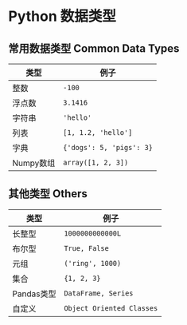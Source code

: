# Python 数据类型

## 常用数据类型 Common Data Types

| 类型| 例子|
| -----  | ----- |
| 整数 | `-100` |
| 浮点数 | `3.1416` |
| 字符串 | `'hello'` |
| 列表 | `[1, 1.2, 'hello']` |
| 字典 | `{'dogs': 5, 'pigs': 3}`|
| Numpy数组 | `array([1, 2, 3])`

## 其他类型 Others

| 类型| 例子|
| -------  | ----- |
| 长整型 | `1000000000000L`
| 布尔型 | `True, False`
| 元组 | `('ring', 1000)`
| 集合 | `{1, 2, 3}`
| Pandas类型| `DataFrame, Series`
| 自定义 | `Object Oriented Classes`
